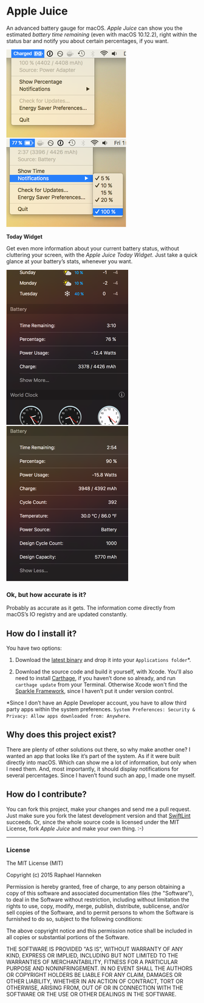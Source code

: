 # Apple Juice #
An advanced battery gauge for macOS. *Apple Juice* can show you the estimated _battery time remaining_ (even with macOS 10.12.2), right within the status bar and notify you about certain percentages, if you want.

![Apple Juice Appmenu](screenshot_appmenu.png)
![Apple Juice Notifications](screenshot_notifications.png)

__Today Widget__

Get even more information about your current battery status, without cluttering your screen, with the *Apple Juice Today Widget*. Just take a quick glance at your battery’s stats, whenever you want.

![Apple Juice Today Widget](screenshot_today.png)
![Apple Juice Today Widget Expanded](screenshot_today_all.png)

### Ok, but how accurate is it? ###
Probably as accurate as it gets. The information come directly from macOS’s IO registry and are updated constantly.

## How do I install it? ##
You have two options:

1. Download the [latest binary](https://github.com/raphaelhanneken/apple-juice/releases/latest) and drop it into your `Applications folder`*.

2. Download the source code and build it yourself, with Xcode. You'll also need to install [Carthage](https://github.com/Carthage/Carthage), if you haven’t done so already, and run `carthage update` from your Terminal. Otherwise Xcode won't find the [Sparkle Framework](https://github.com/sparkle-project/Sparkle), since I haven’t put it under version control. 

*Since I don’t have an Apple Developer account, you have to allow third party apps within the system preferences.
 ```System Preferences: Security & Privacy: Allow apps downloaded from: Anywhere```.

## Why does this project exist? ##
There are plenty of other solutions out there, so why make another one? I wanted an app that looks like it’s part of the system. As if it were built directly into macOS. Which can show me a lot of information, but only when I need them. And, most importantly, it should display notifications for several percentages. Since I haven’t found such an app, I made one myself.

## How do I contribute? ##
You can fork this project, make your changes and send me a pull request. Just make sure you fork the latest development version and that [SwiftLint](https://github.com/realm/SwiftLint) succeeds. Or, since the whole source code is licensed under the MIT License, fork *Apple Juice* and make your own thing. :-)

__________

### License ###
The MIT License (MIT)

Copyright (c) 2015 Raphael Hanneken

Permission is hereby granted, free of charge, to any person obtaining a copy of this software and associated documentation files (the "Software"), to deal in the Software without restriction, including without limitation the rights to use, copy, modify, merge, publish, distribute, sublicense, and/or sell copies of the Software, and to permit persons to whom the Software is furnished to do so, subject to the following conditions:

The above copyright notice and this permission notice shall be included in all copies or substantial portions of the Software.

THE SOFTWARE IS PROVIDED "AS IS", WITHOUT WARRANTY OF ANY KIND, EXPRESS OR IMPLIED, INCLUDING BUT NOT LIMITED TO THE WARRANTIES OF MERCHANTABILITY, FITNESS FOR A PARTICULAR PURPOSE AND NONINFRINGEMENT. IN NO EVENT SHALL THE AUTHORS OR COPYRIGHT HOLDERS BE LIABLE FOR ANY CLAIM, DAMAGES OR OTHER LIABILITY, WHETHER IN AN ACTION OF CONTRACT, TORT OR OTHERWISE, ARISING FROM, OUT OF OR IN CONNECTION WITH THE SOFTWARE OR THE USE OR OTHER DEALINGS IN THE SOFTWARE.
